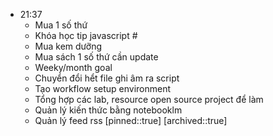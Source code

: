 
- 21:37 
	- Mua 1 số thứ 
	- Khóa học tip javascript #
	- Mua kem dưỡng
	- Mua sách
	1 số thứ cần update
	- Weeky/month goal
	- Chuyển đổi hểt file ghi âm ra script
	- Tạo workflow setup environment 
	- Tổng hợp các lab, resource open source project để làm
	- Quản lý kiến thức bằng notebooklm
	- Quản lý feed rss
	[pinned::true] [archived::true]